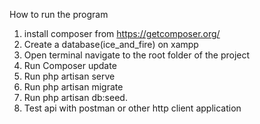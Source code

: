 How to run the program
1. install composer from https://getcomposer.org/
2. Create a database(ice_and_fire) on xampp
2. Open terminal navigate to the root folder of the project
3. Run Composer update
4. Run php artisan serve
5. Run php artisan migrate
6. Run php artisan db:seed.
7. Test api with postman or other http client application